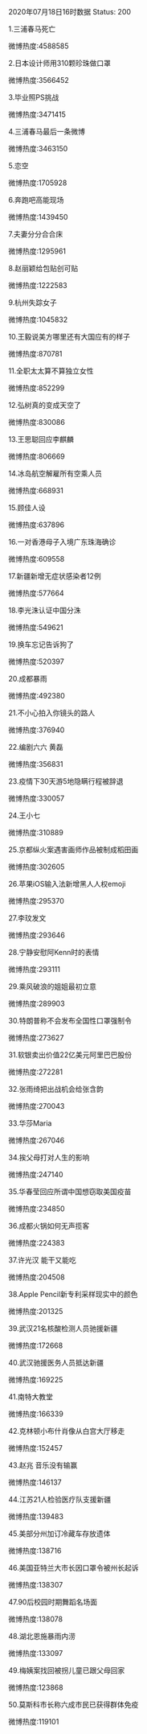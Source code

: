 2020年07月18日16时数据
Status: 200

1.三浦春马死亡

微博热度:4588585

2.日本设计师用310颗珍珠做口罩

微博热度:3566452

3.毕业照PS挑战

微博热度:3471415

4.三浦春马最后一条微博

微博热度:3463150

5.恋空

微博热度:1705928

6.奔跑吧高能现场

微博热度:1439450

7.夫妻分分合合床

微博热度:1295961

8.赵丽颖给包贴创可贴

微博热度:1222583

9.杭州失踪女子

微博热度:1045832

10.王毅说美方哪里还有大国应有的样子

微博热度:870781

11.全职太太算不算独立女性

微博热度:852299

12.弘树真的变成天空了

微博热度:830086

13.王思聪回应李麒麟

微博热度:806669

14.冰岛航空解雇所有空乘人员

微博热度:668931

15.顾佳人设

微博热度:637896

16.一对香港母子入境广东珠海确诊

微博热度:609558

17.新疆新增无症状感染者12例

微博热度:577664

18.李光洙认证中国分洙

微博热度:549621

19.换车忘记告诉狗了

微博热度:520397

20.成都暴雨

微博热度:492380

21.不小心拍入你镜头的路人

微博热度:376940

22.编剧六六 黄磊

微博热度:356831

23.疫情下30天游5地隐瞒行程被辞退

微博热度:330057

24.王小七

微博热度:310889

25.京都纵火案遇害画师作品被制成稻田画

微博热度:302605

26.苹果iOS输入法新增黑人人权emoji

微博热度:295370

27.李玟发文

微博热度:293646

28.宁静安慰阿Kenn时的表情

微博热度:293111

29.乘风破浪的姐姐最初立意

微博热度:289903

30.特朗普称不会发布全国性口罩强制令

微博热度:273627

31.软银卖出价值22亿美元阿里巴巴股份

微博热度:272281

32.张雨绮把出战机会给张含韵

微博热度:270043

33.华莎Maria

微博热度:267046

34.挨父母打对人生的影响

微博热度:247140

35.华春莹回应所谓中国想窃取美国疫苗

微博热度:234850

36.成都火锅如何无声揽客

微博热度:224383

37.许光汉 能干又能吃

微博热度:204508

38.Apple Pencil新专利采样现实中的颜色

微博热度:201325

39.武汉21名核酸检测人员驰援新疆

微博热度:172668

40.武汉驰援医务人员抵达新疆

微博热度:169225

41.南特大教堂

微博热度:166339

42.克林顿小布什肖像从白宫大厅移走

微博热度:152457

43.赵兆 音乐没有输赢

微博热度:146137

44.江苏21人检验医疗队支援新疆

微博热度:139483

45.美部分州加订冷藏车存放遗体

微博热度:138716

46.美国亚特兰大市长因口罩令被州长起诉

微博热度:138307

47.90后校园时期舞蹈名场面

微博热度:138078

48.湖北恩施暴雨内涝

微博热度:133097

49.梅姨案找回被拐儿童已跟父母回家

微博热度:123868

50.莫斯科市长称六成市民已获得群体免疫

微博热度:119101

